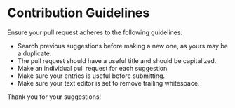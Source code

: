 # Contribution Guidelines

Ensure your pull request adheres to the following guidelines:

- Search previous suggestions before making a new one, as yours may be a duplicate.
- The pull request should have a useful title and should be capitalized.
- Make an individual pull request for each suggestion.
- Make sure your entries is useful before submitting.
- Make sure your text editor is set to remove trailing whitespace.

Thank you for your suggestions!